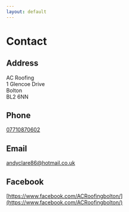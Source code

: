```yaml
---
layout: default
---
```

# Contact
## Address
AC Roofing\
1 Glencoe Drive\
Bolton\
BL2 6NN

## Phone
[07710870602](tel:07710870602)

## Email
[andyclare86@hotmail.co.uk](mailto:andyclare86@hotmail.co.uk)

## Facebook
[https://www.facebook.com/ACRoofingbolton/](https://www.facebook.com/ACRoofingbolton/)
